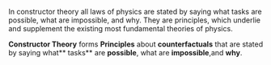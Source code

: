In constructor theory all laws of physics are stated by saying what tasks are possible, what are impossible, and why. They are principles, which underlie and supplement the existing most fundamental theories of physics.

**Constructor Theory** forms **Principles** about **counterfactuals** that are stated by saying what** tasks** are **possible**, what are **impossible**,and **why**.


